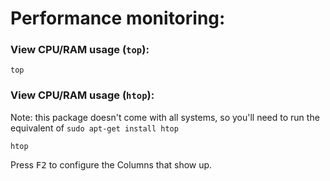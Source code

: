 # Performance monitoring:

### View CPU/RAM usage (`top`):
```
top
```

### View CPU/RAM usage (`htop`):
Note: this package doesn't come with all systems, so you'll need to run the equivalent of `sudo apt-get install htop`
```
htop
```
Press <kbd>F2</kbd> to configure the Columns that show up.
